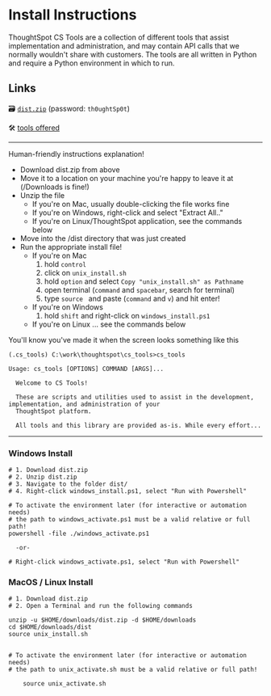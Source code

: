 # Install Instructions

ThoughtSpot CS Tools are a collection of different tools that assist implementation and
administration, and may contain API calls that we normally wouldn't share with
customers. The tools are all written in Python and require a Python environment in
which to run.

## **Links**

🗃 [`dist.zip`][distzip] (password: `th0ughtSp0t`)

🛠 [tools offered][tools]

---

Human-friendly instructions explanation!
 - Download dist.zip from above
 - Move it to a location on your machine you're happy to leave it at
      (/Downloads is fine!)
 - Unzip the file
     - If you're on Mac, usually double-clicking the file works fine
     - If you're on Windows, right-click and select "Extract All.."
     - If you're on Linux/ThoughtSpot application, see the commands below
 - Move into the /dist directory that was just created
 - Run the appropriate install file!
     - If you're on Mac
         1. hold `control`
         2. click on `unix_install.sh`
         3. hold `option` and select `Copy "unix_install.sh" as Pathname`
         4. open terminal (`command` and `spacebar`, search for terminal)
         5. type `source ` and paste (`command` and `v`) and hit enter!
     - If you're on Windows
         1. hold `shift` and right-click on `windows_install.ps1`
     - If you're on Linux ... see the commands below

You'll know you've made it when the screen looks something like this

```
(.cs_tools) C:\work\thoughtspot\cs_tools>cs_tools

Usage: cs_tools [OPTIONS] COMMAND [ARGS]...

  Welcome to CS Tools!

  These are scripts and utilities used to assist in the development, implementation, and administration of your
  ThoughtSpot platform.

  All tools and this library are provided as-is. While every effort...
```

---

### Windows Install
```console
# 1. Download dist.zip
# 2. Unzip dist.zip
# 3. Navigate to the folder dist/
# 4. Right-click windows_install.ps1, select "Run with Powershell"

# To activate the environment later (for interactive or automation needs)
# the path to windows_activate.ps1 must be a valid relative or full path!
powershell -file ./windows_activate.ps1

  -or-

# Right-click windows_activate.ps1, select "Run with Powershell"
```


### MacOS / Linux Install
```console
# 1. Download dist.zip
# 2. Open a Terminal and run the following commands

unzip -u $HOME/downloads/dist.zip -d $HOME/downloads
cd $HOME/downloads/dist
source unix_install.sh


# To activate the environment later (for interactive or automation needs)
# the path to unix_activate.sh must be a valid relative or full path!

    source unix_activate.sh
```

[tools]: ../cs_tools/tools
[distzip]: https://thoughtspot.egnyte.com/dl/MyBRZT6leI/dist.zip_
